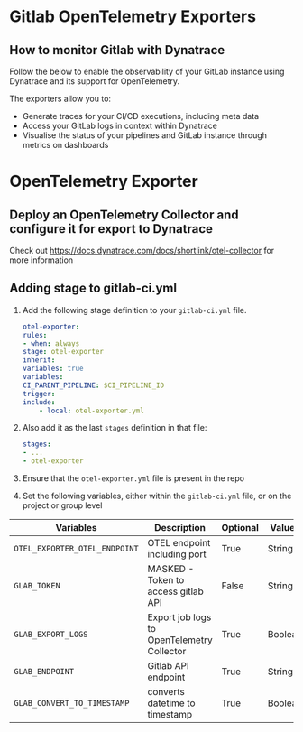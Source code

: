 # Gitlab OpenTelemetry Exporters

## How to monitor Gitlab with Dynatrace

Follow the below to enable the observability of your GitLab instance using Dynatrace and its support for OpenTelemetry.

The exporters allow you to:
- Generate traces for your CI/CD executions, including meta data
- Access your GitLab logs in context within Dynatrace 
- Visualise the status of your pipelines and GitLab instance through metrics on dashboards


# OpenTelemetry Exporter

## Deploy an OpenTelemetry Collector and configure it for export to Dynatrace

Check out https://docs.dynatrace.com/docs/shortlink/otel-collector for more information

## Adding stage to gitlab-ci.yml

1. Add the following stage definition to your `gitlab-ci.yml` file.
    ```yml
    otel-exporter:
    rules:
    - when: always
    stage: otel-exporter
    inherit:
    variables: true
    variables:
    CI_PARENT_PIPELINE: $CI_PIPELINE_ID
    trigger:
    include:
        - local: otel-exporter.yml
    ```

1. Also add it as the last `stages` definition in that file:
    ```yml
    stages:
    - ...
    - otel-exporter
    ```

1. Ensure that the `otel-exporter.yml` file is present in the repo

1. Set the following variables, either within the `gitlab-ci.yml` file, or on the project or group level


| Variables | Description | Optional | Values | Default |
| ---       |         --- |       ---| ---    |   ----   |
| `OTEL_EXPORTER_OTEL_ENDPOINT` | OTEL endpoint including port | True | String | |
| `GLAB_TOKEN` | MASKED - Token to access gitlab API | False | String | None |
| `GLAB_EXPORT_LOGS` | Export job logs to OpenTelemetry Collector | True | Boolean | True |
| `GLAB_ENDPOINT` | Gitlab API endpoint | True | String | "https://gitlab.com" |
| `GLAB_CONVERT_TO_TIMESTAMP` | converts datetime to timestamp | True | Boolean | False |

<!-- # OpenTelemetry Metrics Exporter
| Variables | Description | Optional | Values | Default |
| ---       |         --- |       ---| ---    |   ----   |
| `OTEL_EXPORTER_OTEL_ENDPOINT` | OTEL endpoint including port | True | String | |
| `GLAB_ENDPOINT` | Gitlab API endpoint | True | String | "https://gitlab.com" |
| `GLAB_TOKEN` | MASKED - Token to access gitlab API | False | String | None |
| `GLAB_PROJECT_OWNERSHIP` | Project ownership | False | String | True |
| `GLAB_PROJECT_VISIBILITY` | Project visibility | False | String | private |
| `GLAB_DORA_METRICS` | Export DORA metrics, requires Gitlab ULTIMATE | True | Bool | False |
| `GLAB_EXPORT_PATHS` | Project paths aka namespace full_path to obtain data from | False | List* | None if running as standalone or CI_PROJECT_ROOT_NAMESPACE if running as pipeline schedule|
| `GLAB_EXPORT_PROJECTS_REGEX` | Regex to match project names against “.*” for all | False | Boolean | None |
| `GLAB_CONVERT_TO_TIMESTAMP` | converts datetime to timestamp | True | Boolean | False |
| `GLAB_EXPORT_LAST_MINUTES` | The amount past minutes to export data from | True | Integer | 60 |
| `GLAB_ATTRIBUTES_DROP` | Attributes to drop from logs and spans events | True | List* | None |
| `GLAB_DIMENSION_METRICS` | Extra dimensional metric attributes to add to each metric | True | List* | NONE Note the following attributes will always be set as dimensions regardless of this setting: status,stage,name |
| `GLAB_STANDALONE` | Set to True if not running as gitlab pipeline schedule | True | Boolean | False |
| `GLAB_ENVS_DROP` | Extra system environment variables to drop from span attributes | True | List* | Note the following environment variables will always be dropped regardless of this setting: GITLAB_FEATURES,CI_SERVER_TLS_CA_FILE,CI_RUNNER_TAGS,CI_JOB_JWT,CI_JOB_JWT_V1,CI_JOB_JWT_V2,GLAB_TOKEN,GIT_ASKPASS,CI_COMMIT_BEFORE_SHA,CI_BUILD_TOKEN,CI_DEPENDENCY_PROXY_PASSWORD,CI_RUNNER_SHORT_TOKEN,CI_BUILD_BEFORE_SHA,CI_BEFORE_SHA,OTEL_EXPORTER_OTEL_ENDPOINT,GLAB_DIMENSION_METRICS |
*comma separated -->


